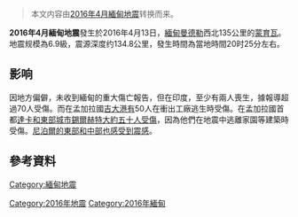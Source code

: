 > 本文内容由[2016年4月緬甸地震](https://zh.wikipedia.org/wiki/2016年4月緬甸地震)转换而来。


**2016年4月緬甸地震**發生於2016年4月13日，[緬甸](https://zh.wikipedia.org/wiki/緬甸 "wikilink")[曼德勒](../Page/曼德勒.md "wikilink")西北135公里的[蒙育瓦](../Page/蒙育瓦.md "wikilink")。地震规模為6.9級，震源深度约134.8公里，發生時間為當地時間20时25分左右。

## 影响

因地方偏僻，未收到緬甸的重大傷亡報告，但在印度，至少有兩人喪生，據報導超過70人受傷。而在孟加拉國[吉大港有](https://zh.wikipedia.org/wiki/吉大港 "wikilink")50人在衝出工廠逃生時受傷。在孟加拉國首都[達卡和東部城市](https://zh.wikipedia.org/wiki/達卡 "wikilink")[錫爾赫特大約五十人受傷](https://zh.wikipedia.org/wiki/錫爾赫特 "wikilink")，因為他們在地震中逃離家園等建築時受傷。[尼泊爾的東部和中部也感受到震感](https://zh.wikipedia.org/wiki/尼泊爾 "wikilink")。

## 參考資料

[Category:緬甸地震](https://zh.wikipedia.org/wiki/Category:緬甸地震 "wikilink")

[Category:2016年地震](https://zh.wikipedia.org/wiki/Category:2016年地震 "wikilink") [Category:2016年緬甸](https://zh.wikipedia.org/wiki/Category:2016年緬甸 "wikilink")